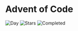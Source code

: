 # Advent of Code

![Day](https://img.shields.io/badge/day%20📅-3-blue) ![Stars](https://img.shields.io/badge/stars%20⭐-6-yellow) ![Completed](https://img.shields.io/badge/days%20completed-3-red)